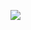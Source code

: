
![](https://user-images.githubusercontent.com/97345670/198818637-54dbd10c-5e66-4729-a197-216ef1bee497.gif)




